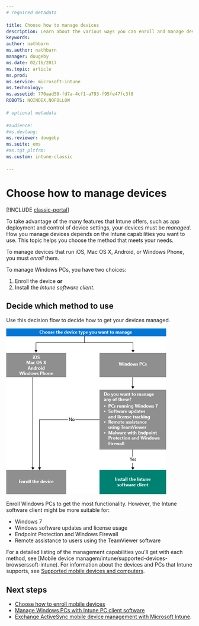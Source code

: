 ```yaml
---
# required metadata

title: Choose how to manage devices 
description: Learn about the various ways you can enroll and manage devices.
keywords:
author: nathbarn
ms.author: nathbarn
manager: dougeby
ms.date: 02/16/2017
ms.topic: article
ms.prod:
ms.service: microsoft-intune
ms.technology:
ms.assetid: 770aad50-fd7a-4cf1-a793-f95fe47fc3f8
ROBOTS: NOINDEX,NOFOLLOW

# optional metadata

#audience:
#ms.devlang:
ms.reviewer: dougeby
ms.suite: ems
#ms.tgt_pltfrm:
ms.custom: intune-classic

---
```


# Choose how to manage devices

[!INCLUDE [classic-portal](../includes/classic-portal.md)]

To take advantage of the many features that Intune offers, such as app deployment and control of device settings, your devices must be *managed*. How you manage devices depends on the Intune capabilities you want to use. This topic helps you choose the method that meets your needs.

To manage devices that run iOS, Mac OS X, Android, or Windows Phone, you must *enroll* them.

To manage Windows PCs, you have two choices:

1. Enroll the device **or**
2. Install the *Intune software client*.

## Decide which method to use
Use this decision flow to decide how to get your devices managed.

![Decision flow for how to get your devices managed.](./media/choose-manage-method.png)

Enroll Windows PCs to get the most functionality. However, the Intune software client might be more suitable for:

- Windows 7
- Windows software updates and license usage
- Endpoint Protection and Windows Firewall
- Remote assistance to users using the TeamViewer software

For a detailed listing of the management capabilities you'll get with each method, see [Mobile device managem/intune/supported-devices-browserssoft-intune).
For information about the devices and PCs that Intune supports, see [Supported mobile devices and computers](/intune/supported-devices-browsers#intune-supported-devices).

## Next steps

- [Choose how to enroll mobile devices](/intune-classic/get-started/choose-how-to-enroll-devices1)
- [Manage Windows PCs with Intune PC client software](/intune-classic/deploy-use/manage-windows-pcs-with-microsoft-intune)
- [Exchange ActiveSync mobile device management with Microsoft Intune](/intune-classic/deploy-use/mobile-device-management-with-exchange-activesync-and-microsoft-intune).
